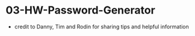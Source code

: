 # 03-HW-Password-Generator

- credit to Danny, Tim and Rodin for sharing tips and helpful information
